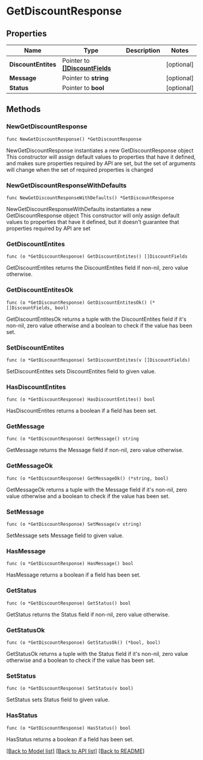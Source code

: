 # GetDiscountResponse

## Properties

Name | Type | Description | Notes
------------ | ------------- | ------------- | -------------
**DiscountEntites** | Pointer to [**[]DiscountFields**](DiscountFields.md) |  | [optional] 
**Message** | Pointer to **string** |  | [optional] 
**Status** | Pointer to **bool** |  | [optional] 

## Methods

### NewGetDiscountResponse

`func NewGetDiscountResponse() *GetDiscountResponse`

NewGetDiscountResponse instantiates a new GetDiscountResponse object
This constructor will assign default values to properties that have it defined,
and makes sure properties required by API are set, but the set of arguments
will change when the set of required properties is changed

### NewGetDiscountResponseWithDefaults

`func NewGetDiscountResponseWithDefaults() *GetDiscountResponse`

NewGetDiscountResponseWithDefaults instantiates a new GetDiscountResponse object
This constructor will only assign default values to properties that have it defined,
but it doesn't guarantee that properties required by API are set

### GetDiscountEntites

`func (o *GetDiscountResponse) GetDiscountEntites() []DiscountFields`

GetDiscountEntites returns the DiscountEntites field if non-nil, zero value otherwise.

### GetDiscountEntitesOk

`func (o *GetDiscountResponse) GetDiscountEntitesOk() (*[]DiscountFields, bool)`

GetDiscountEntitesOk returns a tuple with the DiscountEntites field if it's non-nil, zero value otherwise
and a boolean to check if the value has been set.

### SetDiscountEntites

`func (o *GetDiscountResponse) SetDiscountEntites(v []DiscountFields)`

SetDiscountEntites sets DiscountEntites field to given value.

### HasDiscountEntites

`func (o *GetDiscountResponse) HasDiscountEntites() bool`

HasDiscountEntites returns a boolean if a field has been set.

### GetMessage

`func (o *GetDiscountResponse) GetMessage() string`

GetMessage returns the Message field if non-nil, zero value otherwise.

### GetMessageOk

`func (o *GetDiscountResponse) GetMessageOk() (*string, bool)`

GetMessageOk returns a tuple with the Message field if it's non-nil, zero value otherwise
and a boolean to check if the value has been set.

### SetMessage

`func (o *GetDiscountResponse) SetMessage(v string)`

SetMessage sets Message field to given value.

### HasMessage

`func (o *GetDiscountResponse) HasMessage() bool`

HasMessage returns a boolean if a field has been set.

### GetStatus

`func (o *GetDiscountResponse) GetStatus() bool`

GetStatus returns the Status field if non-nil, zero value otherwise.

### GetStatusOk

`func (o *GetDiscountResponse) GetStatusOk() (*bool, bool)`

GetStatusOk returns a tuple with the Status field if it's non-nil, zero value otherwise
and a boolean to check if the value has been set.

### SetStatus

`func (o *GetDiscountResponse) SetStatus(v bool)`

SetStatus sets Status field to given value.

### HasStatus

`func (o *GetDiscountResponse) HasStatus() bool`

HasStatus returns a boolean if a field has been set.


[[Back to Model list]](../README.md#documentation-for-models) [[Back to API list]](../README.md#documentation-for-api-endpoints) [[Back to README]](../README.md)


